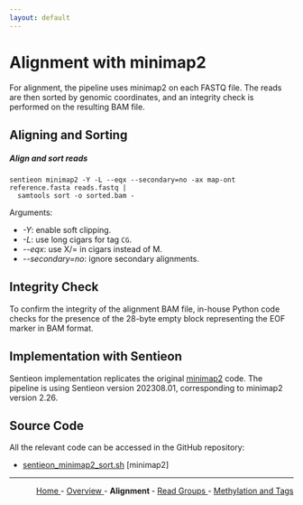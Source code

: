 ```yaml
---
layout: default
---
```

# Alignment with minimap2

For alignment, the pipeline uses minimap2 on each FASTQ file. The reads are then sorted by genomic coordinates, and an integrity check is performed on the resulting BAM file.

## Aligning and Sorting

##### Align and sort reads

```text
sentieon minimap2 -Y -L --eqx --secondary=no -ax map-ont reference.fasta reads.fastq |
  samtools sort -o sorted.bam -
```

Arguments:

- *-Y*: enable soft clipping.
- *-L*: use long cigars for tag `CG`.
- *-\-eqx*: use X/= in cigars instead of M.
- *-\-secondary=no*: ignore secondary alignments.

## Integrity Check

To confirm the integrity of the alignment BAM file, in-house Python code checks for the presence of the 28-byte empty block representing the EOF marker in BAM format.

## Implementation with Sentieon

Sentieon implementation replicates the original [minimap2](https://github.com/lh3/minimap2) code. The pipeline is using Sentieon version 202308.01, corresponding to minimap2 version 2.26.

## Source Code

All the relevant code can be accessed in the GitHub repository:

  - [sentieon_minimap2_sort.sh](https://github.com/smaht-dac/sentieon-pipelines/blob/main/dockerfiles/sentieon/sentieon_minimap2_sort.sh) [minimap2]

---

<!-- This section relies on the html links generated by GitHub Pages 
and will not render correctly in Markdown -->
<div style="text-align: right">
    <a href="/pipelines-docs_testing/"> Home </a> -
    <a href="0_Overview.html"> Overview </a> -
    <a> <b> Alignment </b> </a> -
    <a href="2_Read_Groups.html"> Read Groups </a> -
    <a href="3_Methylation_and_Tags.html"> Methylation and Tags </a>
</div>